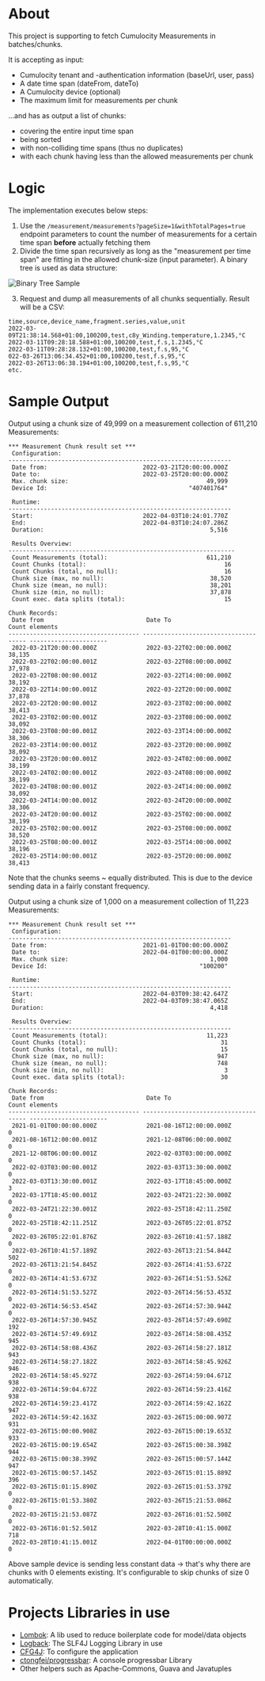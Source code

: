 
# About

This project is supporting to fetch Cumulocity Measurements in batches/chunks. 

It is accepting as input:
* Cumulocity tenant and -authentication information (baseUrl, user, pass)
* A date time span (dateFrom, dateTo)
* A Cumulocity device (optional)
* The maximum limit for measurements per chunk 

...and has as output a list of chunks:
* covering the entire input time span
* being sorted
* with non-colliding time spans (thus no duplicates)
* with each chunk having less than the allowed measurements per chunk

# Logic

The implementation executes below steps:

1) Use the `/measurement/measurements?pageSize=1&withTotalPages=true` endpoint parameters to count the number of measurements for a certain time span **before** actually fetching them
2) Divide the time span recursively as long as the "measurement per time span" are fitting in the allowed chunk-size (input parameter). A binary tree is used as data structure:

![Binary Tree Sample](/resources/imgs/binaryTreeReadme.png)

3) Request and dump all measurements of all chunks sequentially. Result will be a CSV:

```csv
time,source,device_name,fragment.series,value,unit
2022-03-09T21:38:14.568+01:00,100200,test,c8y_Winding.temperature,1.2345,°C
2022-03-11T09:28:18.588+01:00,100200,test,f.s,1.2345,°C
2022-03-11T09:28:28.132+01:00,100200,test,f.s,95,°C
022-03-26T13:06:34.452+01:00,100200,test,f.s,95,°C
2022-03-26T13:06:38.194+01:00,100200,test,f.s,95,°C
etc.
```

# Sample Output

Output using a chunk size of 49,999 on a measurement collection of 611,210 Measurements:
```
*** Measurement Chunk result set ***
 Configuration:                                                
---------------------------------------------------------------
 Date from:                           2022-03-21T20:00:00.000Z 
 Date to:                             2022-03-25T20:00:00.000Z 
 Max. chunk size:                                       49,999 
 Device Id:                                        "407401764" 

 Runtime:                                                      
---------------------------------------------------------------
 Start:                               2022-04-03T10:24:01.770Z 
 End:                                 2022-04-03T10:24:07.286Z 
 Duration:                                               5,516 

 Results Overview:                                              
----------------------------------------------------------------
 Count Measurements (total):                            611,210 
 Count Chunks (total):                                       16 
 Count Chunks (total, no null):                              16 
 Chunk size (max, no null):                              38,520 
 Chunk size (mean, no null):                             38,201 
 Chunk size (min, no null):                              37,878 
 Count exec. data splits (total):                            15 

Chunk Records:
 Date from                             Date To                               Count elements       
------------------------------------- ------------------------------------- ----------------------
 2022-03-21T20:00:00.000Z              2022-03-22T02:00:00.000Z                            38,135 
 2022-03-22T02:00:00.001Z              2022-03-22T08:00:00.000Z                            37,978 
 2022-03-22T08:00:00.001Z              2022-03-22T14:00:00.000Z                            38,192 
 2022-03-22T14:00:00.001Z              2022-03-22T20:00:00.000Z                            37,878 
 2022-03-22T20:00:00.001Z              2022-03-23T02:00:00.000Z                            38,413 
 2022-03-23T02:00:00.001Z              2022-03-23T08:00:00.000Z                            38,092 
 2022-03-23T08:00:00.001Z              2022-03-23T14:00:00.000Z                            38,306 
 2022-03-23T14:00:00.001Z              2022-03-23T20:00:00.000Z                            38,092 
 2022-03-23T20:00:00.001Z              2022-03-24T02:00:00.000Z                            38,199 
 2022-03-24T02:00:00.001Z              2022-03-24T08:00:00.000Z                            38,199 
 2022-03-24T08:00:00.001Z              2022-03-24T14:00:00.000Z                            38,092 
 2022-03-24T14:00:00.001Z              2022-03-24T20:00:00.000Z                            38,306 
 2022-03-24T20:00:00.001Z              2022-03-25T02:00:00.000Z                            38,199 
 2022-03-25T02:00:00.001Z              2022-03-25T08:00:00.000Z                            38,520 
 2022-03-25T08:00:00.001Z              2022-03-25T14:00:00.000Z                            38,196 
 2022-03-25T14:00:00.001Z              2022-03-25T20:00:00.000Z                            38,413 
```
Note that the chunks seems ~ equally distributed. This is due to the device sending data in a fairly constant frequency.


Output using a chunk size of 1,000 on a measurement collection of 11,223 Measurements:

```
*** Measurement Chunk result set ***
 Configuration:                                                
---------------------------------------------------------------
 Date from:                           2021-01-01T00:00:00.000Z 
 Date to:                             2022-04-01T00:00:00.000Z 
 Max. chunk size:                                        1,000 
 Device Id:                                           "100200" 

 Runtime:                                                      
---------------------------------------------------------------
 Start:                               2022-04-03T09:38:42.647Z 
 End:                                 2022-04-03T09:38:47.065Z 
 Duration:                                               4,418 

 Results Overview:                                             
---------------------------------------------------------------
 Count Measurements (total):                            11,223 
 Count Chunks (total):                                      31 
 Count Chunks (total, no null):                             15 
 Chunk size (max, no null):                                947 
 Chunk size (mean, no null):                               748 
 Chunk size (min, no null):                                  3 
 Count exec. data splits (total):                           30 

Chunk Records:
 Date from                             Date To                               Count elements       
------------------------------------- ------------------------------------- ----------------------
 2021-01-01T00:00:00.000Z              2021-08-16T12:00:00.000Z                                 0 
 2021-08-16T12:00:00.001Z              2021-12-08T06:00:00.000Z                                 0 
 2021-12-08T06:00:00.001Z              2022-02-03T03:00:00.000Z                                 0 
 2022-02-03T03:00:00.001Z              2022-03-03T13:30:00.000Z                                 0 
 2022-03-03T13:30:00.001Z              2022-03-17T18:45:00.000Z                                 3 
 2022-03-17T18:45:00.001Z              2022-03-24T21:22:30.000Z                                 0 
 2022-03-24T21:22:30.001Z              2022-03-25T18:42:11.250Z                                 0 
 2022-03-25T18:42:11.251Z              2022-03-26T05:22:01.875Z                                 0 
 2022-03-26T05:22:01.876Z              2022-03-26T10:41:57.188Z                                 0 
 2022-03-26T10:41:57.189Z              2022-03-26T13:21:54.844Z                               502 
 2022-03-26T13:21:54.845Z              2022-03-26T14:41:53.672Z                                 0 
 2022-03-26T14:41:53.673Z              2022-03-26T14:51:53.526Z                                 0 
 2022-03-26T14:51:53.527Z              2022-03-26T14:56:53.453Z                                 0 
 2022-03-26T14:56:53.454Z              2022-03-26T14:57:30.944Z                                 0 
 2022-03-26T14:57:30.945Z              2022-03-26T14:57:49.690Z                               192 
 2022-03-26T14:57:49.691Z              2022-03-26T14:58:08.435Z                               945 
 2022-03-26T14:58:08.436Z              2022-03-26T14:58:27.181Z                               943 
 2022-03-26T14:58:27.182Z              2022-03-26T14:58:45.926Z                               946 
 2022-03-26T14:58:45.927Z              2022-03-26T14:59:04.671Z                               938 
 2022-03-26T14:59:04.672Z              2022-03-26T14:59:23.416Z                               938 
 2022-03-26T14:59:23.417Z              2022-03-26T14:59:42.162Z                               947 
 2022-03-26T14:59:42.163Z              2022-03-26T15:00:00.907Z                               931 
 2022-03-26T15:00:00.908Z              2022-03-26T15:00:19.653Z                               933 
 2022-03-26T15:00:19.654Z              2022-03-26T15:00:38.398Z                               944 
 2022-03-26T15:00:38.399Z              2022-03-26T15:00:57.144Z                               947 
 2022-03-26T15:00:57.145Z              2022-03-26T15:01:15.889Z                               396 
 2022-03-26T15:01:15.890Z              2022-03-26T15:01:53.379Z                                 0 
 2022-03-26T15:01:53.380Z              2022-03-26T15:21:53.086Z                                 0 
 2022-03-26T15:21:53.087Z              2022-03-26T16:01:52.500Z                                 0 
 2022-03-26T16:01:52.501Z              2022-03-28T10:41:15.000Z                               718 
 2022-03-28T10:41:15.001Z              2022-04-01T00:00:00.000Z                                 0 
```
Above sample device is sending less constant data -> that's why there are chunks with 0 elements existing. It's configurable to skip chunks of size 0 automatically.

# Projects Libraries in use

* [Lombok](https://projectlombok.org/): A lib used to reduce boilerplate code for model/data objects
* [Logback](https://logback.qos.ch/): The SLF4J Logging Library in use
* [CFG4J](http://www.cfg4j.org/): To configure the application
* [ctongfei/progressbar](https://github.com/ctongfei/progressbar): A console progressbar Library
* Other helpers such as Apache-Commons, Guava and Javatuples